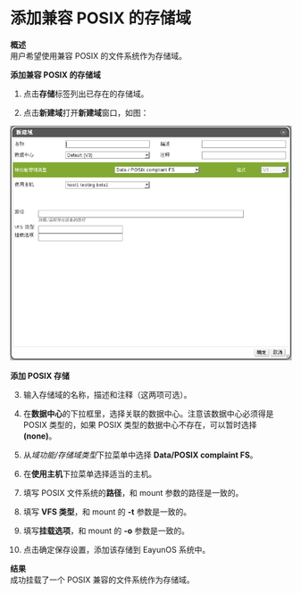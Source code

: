 # 添加兼容 POSIX 的存储域

**概述**<br/>
用户希望使用兼容 POSIX 的文件系统作为存储域。

**添加兼容 POSIX 的存储域**

1. 点击**存储**标签列出已存在的存储域。

2. 点击**新建域**打开**新建域**窗口，如图：

 ![添加 POSIX 存储](../images/storage-add-posix.png)

 **添加 POSIX 存储**

3. 输入存储域的名称，描述和注释（这两项可选）。

4. 在**数据中心**的下拉框里，选择关联的数据中心。注意该数据中心必须得是 POSIX
类型的，如果 POSIX 类型的数据中心不存在，可以暂时选择 **(none)**。

5. 从*域功能/存储域类型*下拉菜单中选择 **Data/POSIX complaint FS**。

6. 在**使用主机**下拉菜单选择适当的主机。

7. 填写 POSIX 文件系统的**路径**，和 mount 参数的路径是一致的。

8. 填写 **VFS 类型**，和 mount 的 **-t** 参数是一致的。

9. 填写**挂载选项**，和 mount 的 **-o** 参数是一致的。

10. 点击确定保存设置，添加该存储到 EayunOS 系统中。

**结果**<br/>
成功挂载了一个 POSIX 兼容的文件系统作为存储域。

